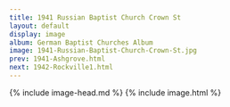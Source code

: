 ```yaml
---
title: 1941 Russian Baptist Church Crown St
layout: default
display: image
album: German Baptist Churches Album
image: 1941-Russian-Baptist-Church-Crown-St.jpg
prev: 1941-Ashgrove.html
next: 1942-Rockville1.html
---
```

{% include image-head.md %}
{% include image.html %}